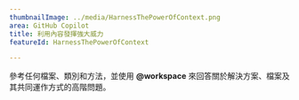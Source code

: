 ```yaml
---
thumbnailImage: ../media/HarnessThePowerOfContext.png
area: GitHub Copilot
title: 利用內容發揮強大威力
featureId: HarnessThePowerOfContext

---
```



參考任何檔案、類別和方法，並使用 **@workspace** 來回答關於解決方案、檔案及其共同運作方式的高階問題。

